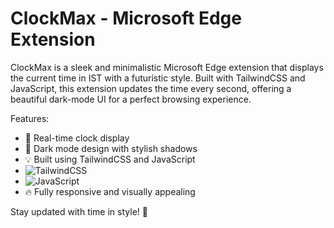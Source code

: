 # ClockMax - Microsoft Edge Extension  
ClockMax is a sleek and minimalistic Microsoft Edge extension that displays the current time in IST with a futuristic style. Built with TailwindCSS and JavaScript, this extension updates the time every second, offering a beautiful dark-mode UI for a perfect browsing experience.  

Features:  
- 📌 Real-time clock display  
- 🌙 Dark mode design with stylish shadows  
- 💡 Built using TailwindCSS and JavaScript
- ![TailwindCSS](https://img.shields.io/badge/TailwindCSS-%2338B2AC?style=for-the-badge&logo=tailwind-css&logoColor=white)
- ![JavaScript](https://img.shields.io/badge/JavaScript-%23F7DF1E?style=for-the-badge&logo=javascript&logoColor=black)
- 🔥 Fully responsive and visually appealing  

Stay updated with time in style! 🚀  
